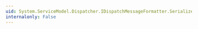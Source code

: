 ```yaml
---
uid: System.ServiceModel.Dispatcher.IDispatchMessageFormatter.SerializeReply(System.ServiceModel.Channels.MessageVersion,System.Object[],System.Object)
internalonly: False
---
```

